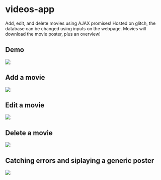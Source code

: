 # videos-app
Add, edit, and delete movies using AJAX promises! Hosted on glitch, the database can be changed using inputs on the webpage. Movies will download the movie poster, plus an overview!
## Demo
![](videos_app_overview.gif)
## Add a movie
![](videos_app_addamovie.gif)
## Edit a movie
![](videos_app_editamovie.gif)
## Delete a movie
![](movies_app_deleteamovie.gif)
## Catching errors and siplaying a generic poster
![](videos_app_catcherror.gif)
